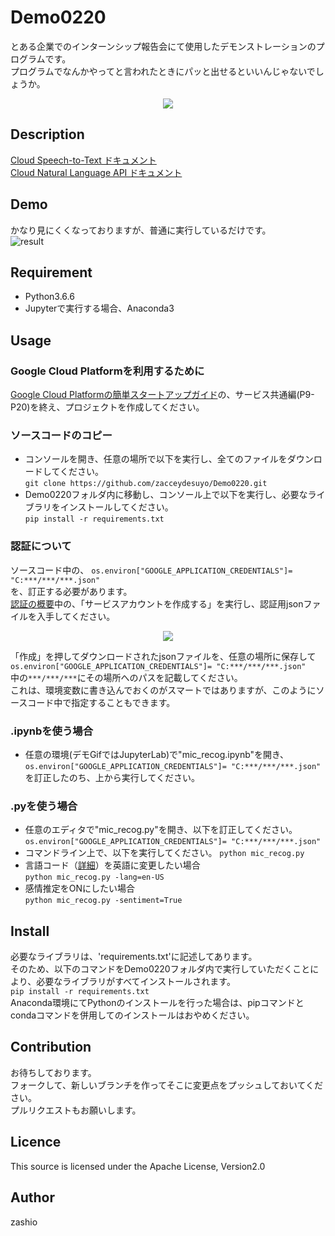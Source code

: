Demo0220
====

とある企業でのインターンシップ報告会にて使用したデモンストレーションのプログラムです。  
プログラムでなんかやってと言われたときにパッと出せるといいんじゃないでしょうか。  


<div align="center">
<img src=https://github.com/zashio/Demo0220/blob/master/multi-media.png "Google-Natural-Language=API">
</div>

## Description
[Cloud Speech-to-Text ドキュメント](https://cloud.google.com/speech-to-text/docs/?hl=ja)  
[Cloud Natural Language API ドキュメント](https://cloud.google.com/natural-language/docs/)

## Demo
かなり見にくくなっておりますが、普通に実行しているだけです。  
![result](https://github.com/zacceydesuyo/Demo0220/blob/development/streaming_recognize_demo.gif)


## Requirement
- Python3.6.6  
- Jupyterで実行する場合、Anaconda3

## Usage

### Google Cloud Platformを利用するために
[Google Cloud Platformの簡単スタートアップガイド](http://goo.gl/ua5fQw)の、サービス共通編(P9-P20)を終え、プロジェクトを作成してください。

### ソースコードのコピー
- コンソールを開き、任意の場所で以下を実行し、全てのファイルをダウンロードしてください。  
`git clone https://github.com/zacceydesuyo/Demo0220.git`  
- Demo0220フォルダ内に移動し、コンソール上で以下を実行し、必要なライブラリをインストールしてください。  
`pip install -r requirements.txt`   

### 認証について  
ソースコード中の、
`os.environ["GOOGLE_APPLICATION_CREDENTIALS"]= "C:***/***/***.json"`  
を、訂正する必要があります。  
[認証の概要](https://cloud.google.com/docs/authentication/getting-started)中の、「サービスアカウントを作成する」を実行し、認証用jsonファイルを入手してください。  
<div align="center">
<img src=https://github.com/zashio/Demo0220/blob/master/CreateServiceAccountKey.png "GetJson">
</div>
  
「作成」を押してダウンロードされたjsonファイルを、任意の場所に保存して  
`os.environ["GOOGLE_APPLICATION_CREDENTIALS"]= "C:***/***/***.json"`  
中の`***/***/***`にその場所へのパスを記載してください。  
これは、環境変数に書き込んでおくのがスマートではありますが、このようにソースコード中で指定することもできます。  
  
### .ipynbを使う場合
- 任意の環境(デモGifではJupyterLab)で"mic_recog.ipynb"を開き、  
`os.environ["GOOGLE_APPLICATION_CREDENTIALS"]= "C:***/***/***.json"`  
を訂正したのち、上から実行してください。  
  
### .pyを使う場合
- 任意のエディタで"mic_recog.py"を開き、以下を訂正してください。  
`os.environ["GOOGLE_APPLICATION_CREDENTIALS"]= "C:***/***/***.json"`  
- コマンドライン上で、以下を実行してください。
`python mic_recog.py`
- 言語コード（[詳細](https://cloud.google.com/speech-to-text/docs/languages)）を英語に変更したい場合  
`python mic_recog.py -lang=en-US`  
- 感情推定をONにしたい場合  
`python mic_recog.py -sentiment=True`

## Install
必要なライブラリは、'requirements.txt'に記述してあります。  
そのため、以下のコマンドをDemo0220フォルダ内で実行していただくことにより、必要なライブラリがすべてインストールされます。  
`pip install -r requirements.txt`  
Anaconda環境にてPythonのインストールを行った場合は、pipコマンドとcondaコマンドを併用してのインストールはおやめください。  

## Contribution  
お待ちしております。  
フォークして、新しいブランチを作ってそこに変更点をプッシュしておいてください。  
プルリクエストもお願いします。  

## Licence  
This source is licensed under the Apache License, Version2.0

## Author
zashio
